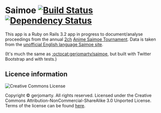 Saimoe [![Build Status][travisimage]][travislink] [![Dependency Status][gemnasiumimage]][gemnasiumlink]
======

This app is a Ruby on Rails 3.2 app in progress to document/analyse proceedings from the annual [2ch][2ch] [Anime Saimoe Tournament][officialsaimoe]\. Data is taken from the [unofficial English language Saimoe site][englishsaimoe]\.

\(It's much the same as [:octocat:gerjomarty/saimoe][oldproject], but built with Twitter Bootstrap and with tests\.\)

Licence information
-------------------

![Creative Commons License][licenseimage]

Copyright &copy; gerjomarty\. All rights reserved\. Licensed under the Creative Commons Attribution-NonCommercial-ShareAlike 3\.0 Unported License\. Terms of the license can be found [here][licenselink]\.

[travisimage]: https://secure.travis-ci.org/gerjomarty/saimoe2.png?branch=master
[travislink]: http://travis-ci.org/gerjomarty/saimoe2
[gemnasiumimage]: https://gemnasium.com/gerjomarty/saimoe2.png
[gemnasiumlink]: https://gemnasium.com/gerjomarty/saimoe2
[2ch]: http://www.2ch.net/
[officialsaimoe]: http://ast2011.sitemix.jp/
[englishsaimoe]: http://www.animesaimoe.org/
[oldproject]: http://github.com/gerjomarty/saimoe
[licenseimage]: http://i.creativecommons.org/l/by-nc-sa/3.0/88x31.png
[licenselink]: http://creativecommons.org/licenses/by-nc-sa/3.0/